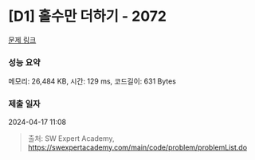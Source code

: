 # [D1] 홀수만 더하기 - 2072 

[문제 링크](https://swexpertacademy.com/main/code/problem/problemDetail.do?contestProbId=AV5QSEhaA5sDFAUq) 

### 성능 요약

메모리: 26,484 KB, 시간: 129 ms, 코드길이: 631 Bytes

### 제출 일자

2024-04-17 11:08



> 출처: SW Expert Academy, https://swexpertacademy.com/main/code/problem/problemList.do